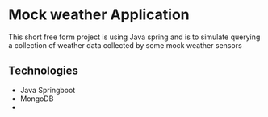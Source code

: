 # Mock weather Application

This short free form project is using Java spring and is to simulate querying a 
collection of weather data collected by some mock weather sensors

## Technologies 
* Java Springboot
* MongoDB
* 
